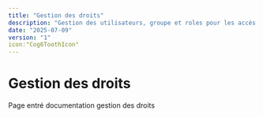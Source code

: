```yaml
---
title: "Gestion des droits"
description: "Gestion des utilisateurs, groupe et roles pour les accès à l'application"
date: "2025-07-09"
version: "1"
icon:"Cog6ToothIcon"
---
```


# Gestion des droits

Page entré documentation gestion des droits

